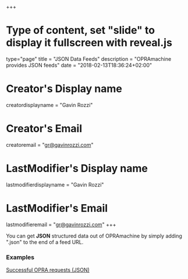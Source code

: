 +++
# Type of content, set "slide" to display it fullscreen with reveal.js
type="page"
title = "JSON Data Feeds"
description = "OPRAmachine provides JSON feeds"
date = "2018-02-13T18:36:24+02:00"
# Creator's Display name
creatordisplayname = "Gavin Rozzi"
# Creator's Email
creatoremail = "gr@gavinrozzi.com"
# LastModifier's Display name
lastmodifierdisplayname = "Gavin Rozzi"
# LastModifier's Email
lastmodifieremail = "gr@gavinrozzi.com"
+++

You can get **JSON** structured data out of OPRAmachine by simply adding ".json" to the end of a feed URL.

### Examples

[Successful OPRA requests (JSON)][1]

[1]: https://opramachine.com/feed/search/%20(latest_status:successful%20OR%20latest_status:partially_successful).json
